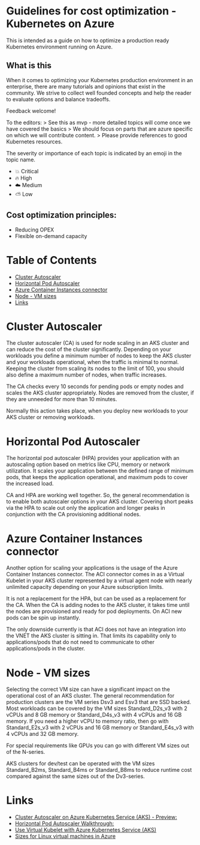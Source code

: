 # Guidelines for cost optimization - Kubernetes on Azure

This is intended as a guide on how to optimize a production ready Kubernetes environment running on Azure.

## What is this

When it comes to optimizing your Kubernetes production environment in an enterprise, there are many tutorials and opinions that exist in the community.
We strive to collect well founded concepts and help the reader to evaluate options and balance tradeoffs.

Feedback welcome!

To the editors:
    > See this as mvp - more detailed topics will come once we have covered the basics
    > We should focus on parts that are azure specific on which we will contribute content.
    > Please provide references to good Kubernetes resources.

The severity or importance of each topic is indicated by an emoji in the topic name.

* :boom: Critical
* :fire: High
* :cloud: Medium
* :partly_sunny: Low

## Cost optimization principles:

* Reducing OPEX
* Flexible on-demand capacity

Table of Contents
=================

* [Cluster Autoscaler](#cluster-autoscaler)
* [Horizontal Pod Autoscaler](#horizontal-pod-autoscaler)
* [Azure Container Instances connector](#azure-container-instances-connector)
* [Node - VM sizes](#node---vm-sizes)
* [Links](#links)

Cluster Autoscaler
=================

The cluster autoscaler (CA) is used for node scaling in an AKS cluster and can reduce the cost of the cluster significantly. Depending on your workloads you define a minimum number of nodes to keep the AKS cluster and your workloads operational, when the traffic is minimal to normal. Keeping the cluster from scaling its nodes to the limit of 100, you should also define a maximum number of nodes, when traffic increases.

The CA checks every 10 seconds for pending pods or empty nodes and scales the AKS cluster appropriately. Nodes are removed from the cluster, if they are unneeded for more than 10 minutes.

Normally this action takes place, when you deploy new workloads to your AKS cluster or removing workloads.

Horizontal Pod Autoscaler
=================

The horizontal pod autoscaler (HPA) provides your application with an autoscaling option based on metrics like CPU, memory or network utilization. It scales your application between the defined range of minimum pods, that keeps the application operational, and maximum pods to cover the increased load.

CA and HPA are working well together. So, the general recommendation is to enable both autoscaler options in your AKS cluster. Covering short peaks via the HPA to scale out only the application and longer peaks in conjunction with the CA provisioning additional nodes.

Azure Container Instances connector
=================

Another option for scaling your applications is the usage of the Azure Container Instances connector. The ACI connector comes in as a Virtual Kubelet in your AKS cluster represented by a virtual agent node with nearly unlimited capacity depending on your Azure subscription limits.

It is not a replacement for the HPA, but can be used as a replacement for the CA. When the CA is adding nodes to the AKS cluster, it takes time until the nodes are provisioned and ready for pod deployments. On ACI new pods can be spin up instantly.

The only downside currently is that ACI does not have an integration into the VNET the AKS cluster is sitting in. That limits its capability only to applications/pods that do not need to communicate to other applications/pods in the cluster.

Node - VM sizes
=================

Selecting the correct VM size can have a significant impact on the operational cost of an AKS cluster. The general recommendation for production clusters are the VM series Dsv3 and Esv3 that are SSD backed. Most workloads can be covered by the VM sizes Standard_D2s_v3 with 2 vCPUs and 8 GB memory or Standard_D4s_v3 with 4 vCPUs and 16 GB memory. If you need a higher vCPU to memory ratio, then go with Standard_E2s_v3 with 2 vCPUs and 16 GB memory or Standard_E4s_v3 with 4 vCPUs and 32 GB memory.

For special requirements like GPUs you can go with different VM sizes out of the N-series.

AKS clusters for dev/test can be operated with the VM sizes Standard_B2ms, Standard_B4ms or Standard_B8ms to reduce runtime cost compared against the same sizes out of the Dv3-series.

Links
=================

* [Cluster Autoscaler on Azure Kubernetes Service (AKS) - Preview:](https://docs.microsoft.com/en-us/azure/aks/autoscaler)
* [Horizontal Pod Autoscaler Walkthrough:](https://kubernetes.io/docs/tasks/run-application/horizontal-pod-autoscale-walkthrough/)
* [Use Virtual Kubelet with Azure Kubernetes Service (AKS)](https://docs.microsoft.com/en-us/azure/aks/virtual-kubelet)
* [Sizes for Linux virtual machines in Azure](https://docs.microsoft.com/en-us/azure/virtual-machines/linux/sizes)